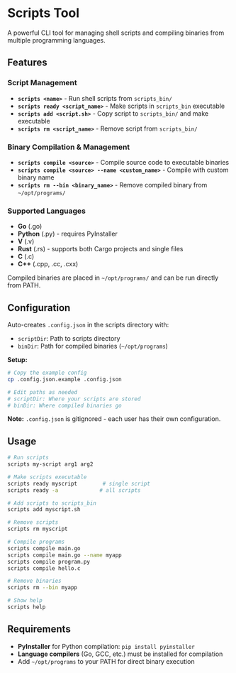 # Scripts Tool

A powerful CLI tool for managing shell scripts and compiling binaries from multiple programming languages.

## Features

### Script Management
- **`scripts <name>`** - Run shell scripts from `scripts_bin/`
- **`scripts ready <script_name>`** - Make scripts in `scripts_bin` executable
- **`scripts add <script.sh>`** - Copy script to `scripts_bin/` and make executable
- **`scripts rm <script_name>`** - Remove script from `scripts_bin/`

### Binary Compilation & Management
- **`scripts compile <source>`** - Compile source code to executable binaries
- **`scripts compile <source> --name <custom_name>`** - Compile with custom binary name
- **`scripts rm --bin <binary_name>`** - Remove compiled binary from `~/opt/programs/`

### Supported Languages
- **Go** (.go)
- **Python** (.py) - requires PyInstaller
- **V** (.v)
- **Rust** (.rs) - supports both Cargo projects and single files
- **C** (.c)
- **C++** (.cpp, .cc, .cxx)

Compiled binaries are placed in `~/opt/programs/` and can be run directly from PATH.

## Configuration

Auto-creates `.config.json` in the scripts directory with:
- `scriptDir`: Path to scripts directory
- `binDir`: Path for compiled binaries (`~/opt/programs`)

**Setup:**
```bash
# Copy the example config
cp .config.json.example .config.json

# Edit paths as needed
# scriptDir: Where your scripts are stored
# binDir: Where compiled binaries go
```

**Note:** `.config.json` is gitignored - each user has their own configuration.

## Usage

```bash
# Run scripts
scripts my-script arg1 arg2

# Make scripts executable
scripts ready myscript        # single script
scripts ready -a             # all scripts

# Add scripts to scripts_bin
scripts add myscript.sh

# Remove scripts
scripts rm myscript

# Compile programs
scripts compile main.go
scripts compile main.go --name myapp
scripts compile program.py
scripts compile hello.c

# Remove binaries
scripts rm --bin myapp

# Show help
scripts help
```

## Requirements

- **PyInstaller** for Python compilation: `pip install pyinstaller`
- **Language compilers** (Go, GCC, etc.) must be installed for compilation
- Add `~/opt/programs` to your PATH for direct binary execution